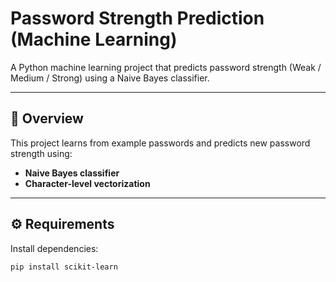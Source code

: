 # Password Strength Prediction (Machine Learning)

A Python machine learning project that predicts password strength (Weak / Medium / Strong) using a Naive Bayes classifier.

---

## 🧠 Overview
This project learns from example passwords and predicts new password strength using:
- **Naive Bayes classifier**
- **Character-level vectorization**

---

## ⚙️ Requirements
Install dependencies:
```bash
pip install scikit-learn
